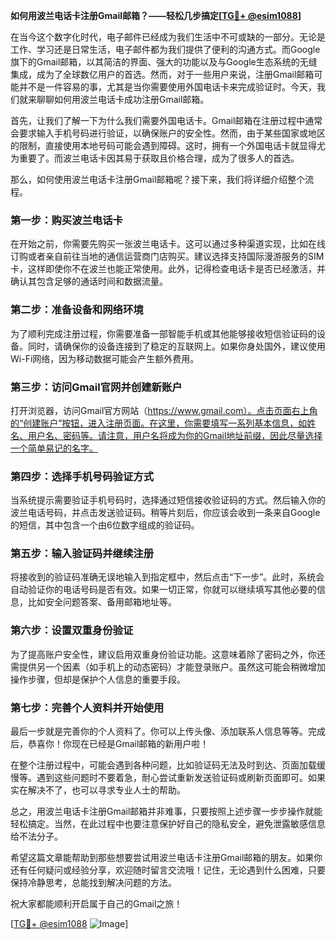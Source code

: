 **如何用波兰电话卡注册Gmail邮箱？——轻松几步搞定[[TG💪+ @esim1088](https://t.me/s/esim1088)]**

在当今这个数字化时代，电子邮件已经成为我们生活中不可或缺的一部分。无论是工作、学习还是日常生活，电子邮件都为我们提供了便利的沟通方式。而Google旗下的Gmail邮箱，以其简洁的界面、强大的功能以及与Google生态系统的无缝集成，成为了全球数亿用户的首选。然而，对于一些用户来说，注册Gmail邮箱可能并不是一件容易的事，尤其是当你需要使用外国电话卡来完成验证时。今天，我们就来聊聊如何用波兰电话卡成功注册Gmail邮箱。

首先，让我们了解一下为什么我们需要外国电话卡。Gmail邮箱在注册过程中通常会要求输入手机号码进行验证，以确保账户的安全性。然而，由于某些国家或地区的限制，直接使用本地号码可能会遇到障碍。这时，拥有一个外国电话卡就显得尤为重要了。而波兰电话卡因其易于获取且价格合理，成为了很多人的首选。

那么，如何使用波兰电话卡注册Gmail邮箱呢？接下来，我们将详细介绍整个流程。

### 第一步：购买波兰电话卡

在开始之前，你需要先购买一张波兰电话卡。这可以通过多种渠道实现，比如在线订购或者亲自前往当地的通信运营商门店购买。建议选择支持国际漫游服务的SIM卡，这样即使你不在波兰也能正常使用。此外，记得检查电话卡是否已经激活，并确认其包含足够的通话时间和数据流量。

### 第二步：准备设备和网络环境

为了顺利完成注册过程，你需要准备一部智能手机或其他能够接收短信验证码的设备。同时，请确保你的设备连接到了稳定的互联网上。如果你身处国外，建议使用Wi-Fi网络，因为移动数据可能会产生额外费用。

### 第三步：访问Gmail官网并创建新账户

打开浏览器，访问Gmail官方网站（https://www.gmail.com）。点击页面右上角的“创建账户”按钮，进入注册页面。在这里，你需要填写一系列基本信息，如姓名、用户名、密码等。请注意，用户名将成为你的Gmail地址前缀，因此尽量选择一个简单易记的名字。

### 第四步：选择手机号码验证方式

当系统提示需要验证手机号码时，选择通过短信接收验证码的方式。然后输入你的波兰电话号码，并点击发送验证码。稍等片刻后，你应该会收到一条来自Google的短信，其中包含一个由6位数字组成的验证码。

### 第五步：输入验证码并继续注册

将接收到的验证码准确无误地输入到指定框中，然后点击“下一步”。此时，系统会自动验证你的电话号码是否有效。如果一切正常，你就可以继续填写其他必要的信息，比如安全问题答案、备用邮箱地址等。

### 第六步：设置双重身份验证

为了提高账户安全性，建议启用双重身份验证功能。这意味着除了密码之外，你还需提供另一个因素（如手机上的动态密码）才能登录账户。虽然这可能会稍微增加操作步骤，但却是保护个人信息的重要手段。

### 第七步：完善个人资料并开始使用

最后一步就是完善你的个人资料了。你可以上传头像、添加联系人信息等等。完成后，恭喜你！你现在已经是Gmail邮箱的新用户啦！

在整个注册过程中，可能会遇到各种问题，比如验证码无法及时到达、页面加载缓慢等。遇到这些问题时不要着急，耐心尝试重新发送验证码或刷新页面即可。如果实在解决不了，也可以寻求专业人士的帮助。

总之，用波兰电话卡注册Gmail邮箱并非难事，只要按照上述步骤一步步操作就能轻松搞定。当然，在此过程中也要注意保护好自己的隐私安全，避免泄露敏感信息给不法分子。

希望这篇文章能帮助到那些想要尝试用波兰电话卡注册Gmail邮箱的朋友。如果你还有任何疑问或经验分享，欢迎随时留言交流哦！记住，无论遇到什么困难，只要保持冷静思考，总能找到解决问题的方法。

祝大家都能顺利开启属于自己的Gmail之旅！

[[TG💪+ @esim1088](https://t.me/s/esim1088) ![Image](https://i.postimg.cc/4NQfJmqS/Snipaste-2025-05-13-00-14-12.png)]